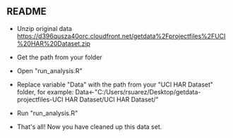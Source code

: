 ## README

* Unzip original data https://d396qusza40orc.cloudfront.net/getdata%2Fprojectfiles%2FUCI%20HAR%20Dataset.zip 

* Get the path from your folder

* Open "run_analysis.R"

* Replace variable "Data" with the path from your "UCI HAR Dataset" folder, for example: Data<-"C:/Users/rsuarez/Desktop/getdata-projectfiles-UCI HAR Dataset/UCI HAR Dataset/"

* Run "run_analysis.R"

* That's all! Now you have cleaned up this data set.
